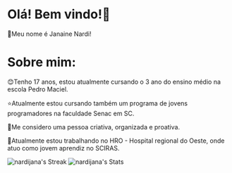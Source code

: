 # Olá! Bem vindo!🫶
👋Meu nome é Janaine Nardi!

# Sobre mim:

 😊Tenho 17 anos, estou atualmente cursando o 3 ano do ensino médio na escola Pedro Maciel.
 
 ⭐Atualmente estou cursando também um programa de jovens programadores na faculdade Senac em SC.
 
 🥰Me considero uma pessoa criativa, organizada e proativa.

 👀Atualmente estou trabalhando no HRO - Hospital regional do Oeste, onde atuo como jovem aprendiz no SCIRAS.
 
 
 
![nardijana's Streak](https://github-readme-streak-stats.herokuapp.com/?user=nardijana&theme=gotham&hide_border=true)
![nardijana's Stats](https://github-readme-stats.vercel.app/api?username=nardijana&theme=gotham&show_icons=true&hide_border=true&count_private=true)

